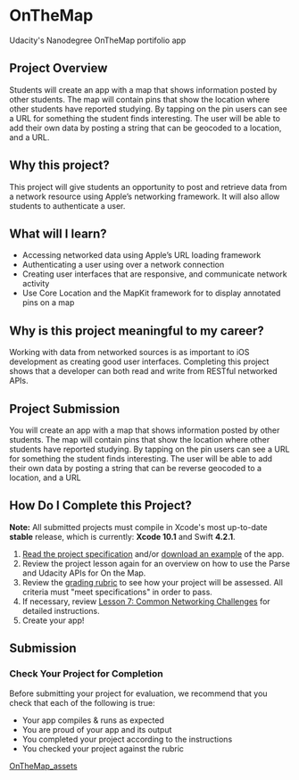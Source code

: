 # OnTheMap
Udacity's Nanodegree OnTheMap portifolio app

## Project Overview
Students will create an app with a map that shows information posted by other students. The map will contain pins that show the location where other students have reported studying. By tapping on the pin users can see a URL for something the student finds interesting. The user will be able to add their own data by posting a string that can be geocoded to a location, and a URL.

## Why this project?
This project will give students an opportunity to post and retrieve data from a network resource using Apple’s networking framework. It will also allow students to authenticate a user.

## What will I learn?
* Accessing networked data using Apple’s URL loading framework
* Authenticating a user using over a network connection
* Creating user interfaces that are responsive, and communicate network activity
* Use Core Location and the MapKit framework for to display annotated pins on a map

## Why is this project meaningful to my career?
Working with data from networked sources is as important to iOS development as creating good user interfaces. Completing this project shows that a developer can both read and write from RESTful networked APIs.

## Project Submission
You will create an app with a map that shows information posted by other students. The map will contain pins that show the location where other students have reported studying. By tapping on the pin users can see a URL for something the student finds interesting. The user will be able to add their own data by posting a string that can be reverse geocoded to a location, and a URL

## How Do I Complete this Project?
**Note:** All submitted projects must compile in Xcode's most up-to-date **stable** release, which is currently: **Xcode 10.1** and Swift **4.2.1**.

1. [Read the project specification](https://docs.google.com/document/d/1tPF1tmSzVYPSbpl7_JCeMKglKMIs3dUa4OrSAKEYNAs/pub?embedded=true) and/or [download an example](https://itunes.apple.com/us/app/on-the-map-portfolio-app/id994619554?mt=8) of the app.
2. Review the project lesson again for an overview on how to use the Parse and Udacity APIs for On the Map.
3. Review the [grading rubric](https://review.udacity.com/#!/rubrics/2114/view) to see how your project will be assessed. All criteria must "meet specifications" in order to pass.
4. If necessary, review [Lesson 7: Common Networking Challenges](https://classroom.udacity.com/courses/ud421) for detailed instructions.
5. Create your app!

## Submission
### Check Your Project for Completion

Before submitting your project for evaluation, we recommend that you check that each of the following is true:

* Your app compiles & runs as expected
* You are proud of your app and its output
* You completed your project according to the instructions
* You checked your project against the rubric

 [OnTheMap_assets](https://s3.amazonaws.com/video.udacity-data.com/topher/2019/January/5c410863_on-the-map-assets-new/on-the-map-assets-new.zip)

